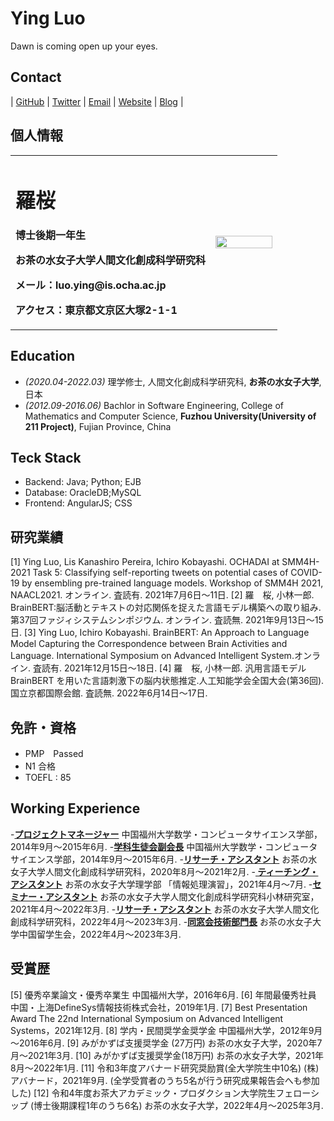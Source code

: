 # Ying Luo

Dawn is coming open up your eyes.
## Contact

| [GitHub](https://github.com/luoying050601) | [Twitter](https://twitter.com/) | [Email](mailto:ying.luo@is.ocha.ac.jp) | [Website]() | [Blog]() | 

## 個人情報

<table border="0">
  <tr>
    <td width="75%">
      <h1>羅桜</h1>
      <p><b>博士後期一年生</b></p>
      <p><b>お茶の水女子大学人間文化創成科学研究科</b></p>
      <p><b>メール：luo.ying@is.ocha.ac.jp</b></p>
      <p><b>アクセス：東京都文京区大塚2-1-1</b></p>
    </td>
    <td width="25%">
      <img src="/ying.jpeg" width="100%">      
    </td>
  </tr>
</table>

## Education

- *(2020.04-2022.03)* 理学修士, 人間文化創成科学研究科, **お茶の水女子大学**, 日本
- *(2012.09-2016.06)* Bachlor in Software Engineering, College of Mathematics and Computer Science, **Fuzhou University(University of 211 Project)**, Fujian Province, China


## Teck Stack

- Backend: Java; Python; EJB
- Database: OracleDB;MySQL
- Frontend: AngularJS; CSS


## 研究業績

[1] Ying Luo, Lis Kanashiro Pereira, Ichiro Kobayashi. OCHADAI at SMM4H-2021 Task 5: Classifying self-reporting tweets on potential cases of COVID-19 by ensembling pre-trained language models. Workshop of SMM4H 2021, NAACL2021. オンライン. 査読有. 2021年7月6日～11日. 
[2] 羅　桜, 小林一郎. BrainBERT:脳活動とテキストの対応関係を捉えた言語モデル構築への取り組み.第37回ファジィシステムシンポジウム. オンライン. 査読無. 2021年9月13日～15日.
[3] Ying Luo, Ichiro Kobayashi. BrainBERT: An Approach to Language Model Capturing the Correspondence between Brain Activities and Language. International Symposium on Advanced Intelligent System.オンライン. 査読有. 2021年12月15日～18日.
[4] 羅　桜, 小林一郎. 汎用言語モデルBrainBERT を用いた言語刺激下の脳内状態推定.人工知能学会全国大会(第36回). 国立京都国際会館. 査読無. 2022年6月14日～17日. 


## 免許・資格

- PMP　Passed
- N1 合格
- TOEFL : 85


## Working Experience
-**[プロジェクトマネージャー](https://t9t.io)**
中国福州大学数学・コンピュータサイエンス学部，2014年9月〜2015年6月. 
-**[学科生徒会副会長](https://t9t.io)**
中国福州大学数学・コンピュータサイエンス学部，2014年9月〜2015年6月. 
-**[リサーチ・アシスタント](https://t9t.io)**
お茶の水女子大学人間文化創成科学研究科，2020年8月〜2021年2月. 
-**[ ティーチング・アシスタント](https://t9t.io)**
お茶の水女子大学理学部 「情報処理演習」，2021年4月〜7月.
-**[セミナー・アシスタント](https://t9t.io)**
お茶の水女子大学人間文化創成科学研究科小林研究室，2021年4月〜2022年3月.
-**[リサーチ・アシスタント](https://t9t.io)**
お茶の水女子大学人間文化創成科学研究科，2022年4月〜2023年3月.
-**[同窓会技術部門長](https://t9t.io)**
お茶の水女子大学中国留学生会，2022年4月〜2023年3月.



##  受賞歴

[5] 優秀卒業論文・優秀卒業生
中国福州大学，2016年6月. 
[6] 年間最優秀社員
中国・上海DefineSys情報技術株式会社，2019年1月. 
[7] Best Presentation Award
The 22nd International Symposium on Advanced Intelligent Systems，2021年12月. 
[8] 学内・民間奨学金奨学金
中国福州大学，2012年9月～2016年6月. 
[9] みがかずば支援奨学金 (27万円)
お茶の水女子大学，2020年7月～2021年3月. 
[10] みがかずば支援奨学金(18万円) 
お茶の水女子大学，2021年8月～2022年1月.
[11] 令和3年度アバナード研究奨励賞(全大学院生中10名) 
(株) アバナード，2021年9月. (全学受賞者のうち5名が行う研究成果報告会へも参加した)
[12] 令和4年度お茶大アカデミック・プロダクション大学院生フェローシップ (博士後期課程1年のうち6名) 
お茶の水女子大学，2022年4月〜2025年3月.
